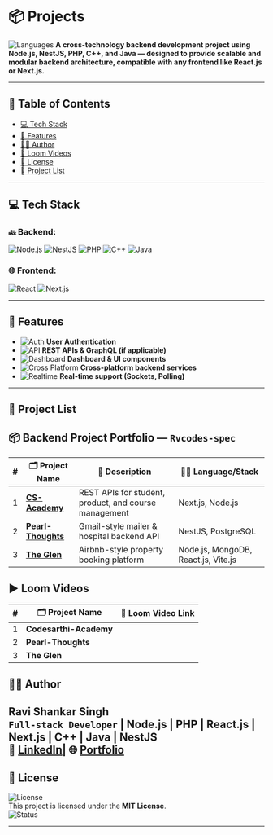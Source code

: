 # 📦 Projects
![Languages](https://img.shields.io/badge/code-MultiLanguage-blue)
**A cross-technology backend development project using Node.js, NestJS, PHP, C++, and Java — designed to provide scalable and modular backend architecture, compatible with any frontend like React.js or Next.js.**

---

## 📑 Table of Contents

- [💻 Tech Stack](#-tech-stack)
- [📝 Features](#-features)
- [👨‍💻 Author](#-author)
- [🧠 Loom Videos](#-project-list)
- [📜 License](#-license)
- [🧠 Project List](#-project-list)

---

## 💻 Tech Stack

### 🔙 Backend:
![Node.js](https://img.shields.io/badge/Backend-Node.js-brightgreen)
![NestJS](https://img.shields.io/badge/Backend-NestJS-red)
![PHP](https://img.shields.io/badge/Backend-PHP-blue)
![C++](https://img.shields.io/badge/Backend-C++-orange)
![Java](https://img.shields.io/badge/Backend-Java-lightgrey)

### 🌐 Frontend:
![React](https://img.shields.io/badge/Frontend-React-blue)
![Next.js](https://img.shields.io/badge/Frontend-Next.js-black)

---

## 📝 Features

- ![Auth](https://img.shields.io/badge/Auth-Enabled-brightgreen) **User Authentication**
- ![API](https://img.shields.io/badge/API-REST%20%26%20GraphQL-khaki) **REST APIs & GraphQL (if applicable)**
- ![Dashboard](https://img.shields.io/badge/UI-Dashboard%20Components-blueviolet) **Dashboard & UI components**
- ![Cross Platform](https://img.shields.io/badge/Backend-CrossPlatform-informational) **Cross-platform backend services**
- ![Realtime](https://img.shields.io/badge/Realtime-Sockets%20%26%20Polling-critical) **Real-time support (Sockets, Polling)**

---


##  🧠 Project List

## 📦 Backend Project Portfolio — `Rvcodes-spec`

|  # | 🗂 Project Name                | 🔧 Description                             | 🧑‍💻 Language/Stack                      |
| -: | ------------------------------ | ------------------------------------------ | --------------------------------------- |
|  1 | [**CS-Academy**](https://github.com/Rvcode-spec/Full-Stack-Solution-2025/tree/master/Codesarthi-Academy) | REST APIs for student, product, and course management | Next.js, Node.js                       |
|  2 | [**Pearl-Thoughts**](https://github.com/Rvcode-spec/Full-Stack-Solution-2025/tree/master/Pearl-Thoughts) | Gmail-style mailer & hospital backend API | NestJS, PostgreSQL                     |
|  3 | [**The Glen**](https://github.com/Rvcode-spec/Full-Stack-Solution-2025/tree/master/The%20Glen) | Airbnb-style property booking platform     | Node.js, MongoDB, React.js, Vite.js    |



## ▶️ Loom Videos
|  # | 🗂 Project Name         | 🔧 Loom Video Link                                   
|:-:|-------------------------|--------------------------------------------------|
| 1 | **Codesarthi-Academy**  |   | 
| 2 | **Pearl-Thoughts**      |     | 
| 3 | **The Glen**            |    | 


## 👨‍💻 Author

**Ravi Shankar Singh**  
`Full-stack Developer` | Node.js | PHP | React.js | Next.js | C++ | Java | NestJS  
🔗 [LinkedIn](https://www.linkedin.com/in/ravishankarsinghsde)| 🌐 [Portfolio](https://your-portfolio-link.com)
---

## 📜 License

![License](https://img.shields.io/badge/License-MIT-yellow)  
This project is licensed under the **MIT License**.  
![Status](https://img.shields.io/badge/Maintained-Yes-success)

---

